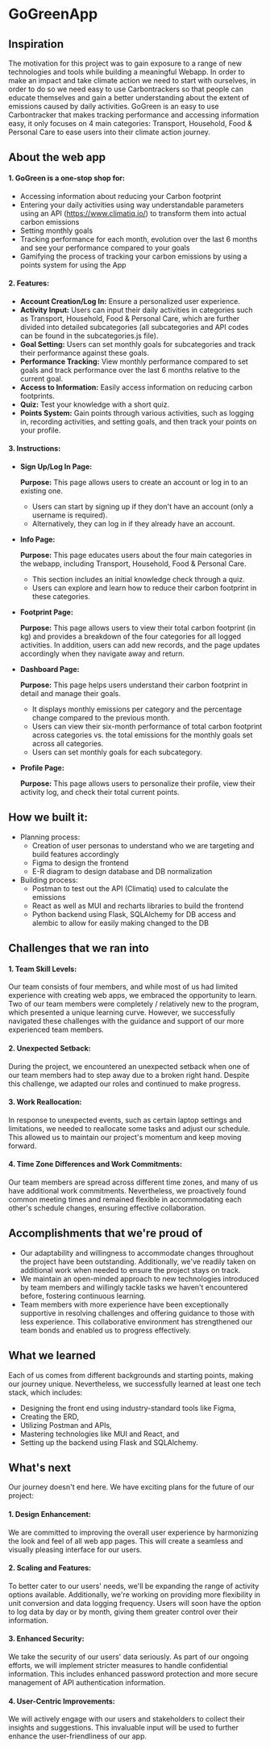 # GoGreenApp

## Inspiration
The motivation for this project was to gain exposure to a range of new technologies and tools while building a meaningful Webapp. In order to make an impact and take climate action we need to start with ourselves, in order to do so we need easy to use Carbontrackers so that people can educate themselves and gain a better understanding about the extent of emissions caused by daily activities. GoGreen is an easy to use Carbontracker that makes tracking performance and accessing information easy, it only focuses on 4 main categories: Transport, Household, Food & Personal Care to ease users into their climate action journey. 

## About the web app
#### 1. GoGreen is a one-stop shop for:
  * Accessing information about reducing your Carbon footprint
  * Entering your daily activities using way understandable parameters using an API (https://www.climatiq.io/) to transform them into actual carbon emissions
  * Setting monthly goals
  * Tracking performance for each month, evolution over the last 6 months and see your performance compared to your goals
  * Gamifying the process of tracking your carbon emissions by using a points system for using the App

#### 2. Features: 
* **Account Creation/Log In:** Ensure a personalized user experience.
* **Activity Input:** Users can input their daily activities in categories such as Transport, Household, Food & Personal Care, which are further divided into detailed subcategories (all subcategories and API codes can be found in the subcategories.js file).
* **Goal Setting:** Users can set monthly goals for subcategories and track their performance against these goals.
* **Performance Tracking:** View monthly performance compared to set goals and track performance over the last 6 months relative to the current goal.
* **Access to Information:** Easily access information on reducing carbon footprints.
* **Quiz:** Test your knowledge with a short quiz.
* **Points System:** Gain points through various activities, such as logging in, recording activities, and setting goals, and then track your points on your profile.

#### 3. Instructions: 

* **Sign Up/Log In Page:**

  **Purpose:** This page allows users to create an account or log in to an existing one.
  * Users can start by signing up if they don't have an account (only a username is required).
  * Alternatively, they can log in if they already have an account.

* **Info Page:**

  **Purpose:** This page educates users about the four main categories in the webapp, including Transport, Household, Food & Personal Care.
  * This section includes an initial knowledge check through a quiz.
  * Users can explore and learn how to reduce their carbon footprint in these categories.

* **Footprint Page:**

  **Purpose:** 
  This page allows users to view their total carbon footprint (in kg) and provides a breakdown of the four categories for all logged activities. In addition, users can add new records, and the page updates accordingly when they navigate away and return.

* **Dashboard Page:**

  **Purpose:** This page helps users understand their carbon footprint in detail and manage their goals.
  * It displays monthly emissions per category and the percentage change compared to the previous month.
  * Users can view their six-month performance of total carbon footprint across categories vs. the total emissions for the monthly goals set across all categories.
  * Users can set monthly goals for each subcategory.

* **Profile Page:**

  **Purpose:** This page allows users to personalize their profile, view their activity log, and check their total current points.

  
## How we built it:
  - Planning process:
    * Creation of user personas to understand who we are targeting and build features accordingly
    * Figma to design the frontend
    * E-R diagram to design database and DB normalization
  - Building process:
    * Postman to test out the API (Climatiq) used to calculate the emissions
    * React as well as MUI and recharts libraries to build the frontend
    * Python backend using Flask, SQLAlchemy for DB access and alembic to allow for easily making changed to the DB

## Challenges that we ran into
#### 1. Team Skill Levels:
Our team consists of four members, and while most of us had limited experience with creating web apps, we embraced the opportunity to learn. Two of our team members were completely / relatively new to the program, which presented a unique learning curve. However, we successfully navigated these challenges with the guidance and support of our more experienced team members.
#### 2. Unexpected Setback: 
During the project, we encountered an unexpected setback when one of our team members had to step away due to a broken right hand. Despite this challenge, we adapted our roles and continued to make progress.
#### 3. Work Reallocation: 
In response to unexpected events, such as certain laptop settings and limitations, we needed to reallocate some tasks and adjust our schedule. This allowed us to maintain our project's momentum and keep moving forward.
#### 4. Time Zone Differences and Work Commitments:
Our team members are spread across different time zones, and many of us have additional work commitments. Nevertheless, we proactively found common meeting times and remained flexible in accommodating each other's schedule changes, ensuring effective collaboration.

## Accomplishments that we're proud of
* Our adaptability and willingness to accommodate changes throughout the project have been outstanding. Additionally, we've readily taken on additional work when needed to ensure the project stays on track.
* We maintain an open-minded approach to new technologies introduced by team members and willingly tackle tasks we haven't encountered before, fostering continuous learning.
* Team members with more experience have been exceptionally supportive in resolving challenges and offering guidance to those with less experience. This collaborative environment has strengthened our team bonds and enabled us to progress effectively.

## What we learned
Each of us comes from different backgrounds and starting points, making our journey unique. Nevertheless, we successfully learned at least one tech stack, which includes:
* Designing the front end using industry-standard tools like Figma,
* Creating the ERD,
* Utilizing Postman and APIs,
* Mastering technologies like MUI and React, and
* Setting up the backend using Flask and SQLAlchemy.

## What's next
Our journey doesn't end here. We have exciting plans for the future of our project:

#### 1. Design Enhancement: 
We are committed to improving the overall user experience by harmonizing the look and feel of all web app pages. This will create a seamless and visually pleasing interface for our users.

#### 2. Scaling and Features: 
To better cater to our users' needs, we'll be expanding the range of activity options available. Additionally, we're working on providing more flexibility in unit conversion and data logging frequency. Users will soon have the option to log data by day or by month, giving them greater control over their information.

#### 3. Enhanced Security: 
We take the security of our users' data seriously. As part of our ongoing efforts, we will implement stricter measures to handle confidential information. This includes enhanced password protection and more secure management of API authentication information.

#### 4. User-Centric Improvements: 
We will actively engage with our users and stakeholders to collect their insights and suggestions. This invaluable input will be used to further enhance the user-friendliness of our app.
